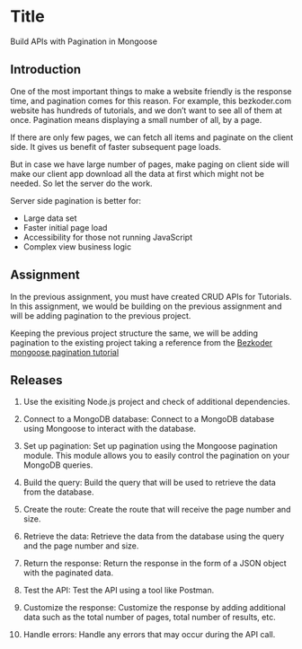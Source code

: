 # Title
Build APIs with Pagination in Mongoose

## Introduction

One of the most important things to make a website friendly is the response time, and pagination comes for this reason. For example, this bezkoder.com website has hundreds of tutorials, and we don’t want to see all of them at once. Pagination means displaying a small number of all, by a page.

If there are only few pages, we can fetch all items and paginate on the client side. It gives us benefit of faster subsequent page loads.

But in case we have large number of pages, make paging on client side will make our client app download all the data at first which might not be needed. So let the server do the work.

Server side pagination is better for:

- Large data set
- Faster initial page load
- Accessibility for those not running JavaScript
- Complex view business logic

## Assignment

In the previous assignment, you must have created CRUD APIs for Tutorials. 
In this assignment, we would be building on the previous assignment and will be adding pagination to the previous project.

Keeping the previous project structure the same, we will be adding pagination to the existing project taking a reference from the [Bezkoder mongoose pagination tutorial](https://www.bezkoder.com/node-js-mongodb-pagination/)

## Releases

1. Use the exisiting Node.js project and check of additional dependencies.

2. Connect to a MongoDB database: Connect to a MongoDB database using Mongoose to interact with the database.

3. Set up pagination: Set up pagination using the Mongoose pagination module. This module allows you to easily control the pagination on your MongoDB queries.

4. Build the query: Build the query that will be used to retrieve the data from the database.

5. Create the route: Create the route that will receive the page number and size.

6. Retrieve the data: Retrieve the data from the database using the query and the page number and size.

7. Return the response: Return the response in the form of a JSON object with the paginated data.

8. Test the API: Test the API using a tool like Postman.

9. Customize the response: Customize the response by adding additional data such as the total number of pages, total number of results, etc.

10. Handle errors: Handle any errors that may occur during the API call.

